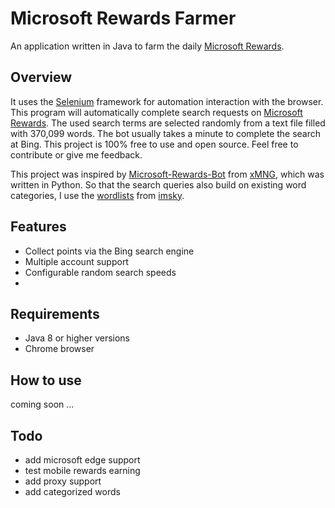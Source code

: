 # Microsoft Rewards Farmer
An application written in Java to farm the daily [Microsoft Rewards](https://www.microsoft.com/en-us/rewards).

## Overview
It uses the [Selenium](https://www.seleniumhq.org/) framework for automation interaction with the browser. This 
program will automatically complete search requests on [Microsoft Rewards](https://www.microsoft.com/en-us/rewards).
The used search terms are selected randomly from a text file filled with 370,099 words. The bot usually takes a minute
to complete the search at Bing. This project is 100% free to use and open source. Feel free to contribute or give me
feedback.

This project was inspired by [Microsoft-Rewards-Bot](https://github.com/xMNG/Microsoft-Rewards-Bot) from 
[xMNG](https://github.com/xMNG), which was written in Python. So that the search queries also build on existing word
categories, I use the [wordlists](https://github.com/imsky/wordlists) from [imsky](https://github.com/imsky).

## Features
* Collect points via the Bing search engine
* Multiple account support
* Configurable random search speeds
* 

## Requirements
* Java 8 or higher versions
* Chrome browser

## How to use
coming soon ...

## Todo
* add microsoft edge support
* test mobile rewards earning
* add proxy support
* add categorized words